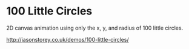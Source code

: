 # 100 Little Circles

2D canvas animation using only the x, y, and radius of 100 little circles.

http://jasonstorey.co.uk/demos/100-little-circles/
